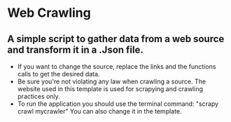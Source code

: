 Web Crawling
============

A simple script to gather data from a web source and transform it in a .Json file.
----------------------------------------------------------------------------------


* If you want to change the source, replace the links and the functions calls to get the desired data.
* Be sure you're not violating any law when crawling a source. The website used in this template is used for scrapying and crawling practices only.
* To run the application you should use the terminal command: "scrapy crawl mycrawler" You can also change it in the template.
